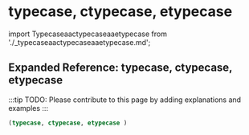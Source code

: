 # typecase, ctypecase, etypecase

import Typecaseaactypecaseaaetypecase from './_typecaseaactypecaseaaetypecase.md';

<Typecaseaactypecaseaaetypecase />

## Expanded Reference: typecase, ctypecase, etypecase

:::tip
TODO: Please contribute to this page by adding explanations and examples
:::

```lisp
(typecase, ctypecase, etypecase )
```

